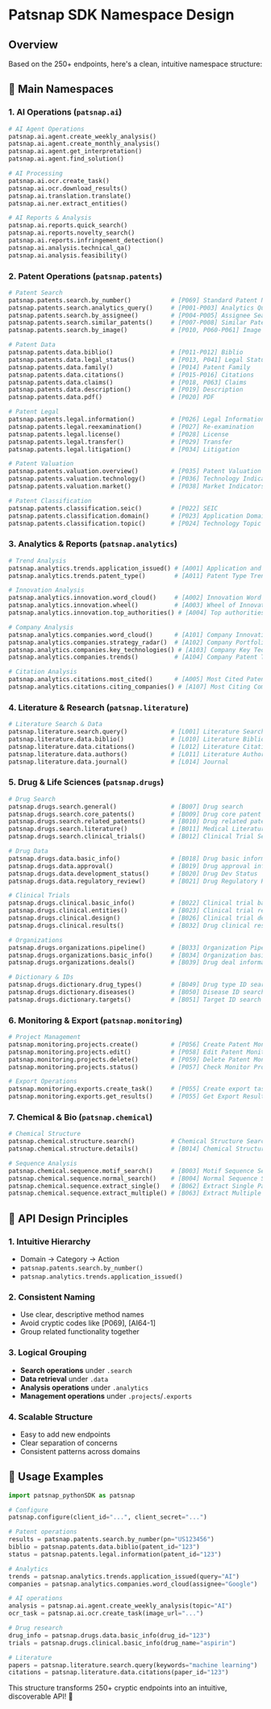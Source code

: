# Patsnap SDK Namespace Design

## Overview
Based on the 250+ endpoints, here's a clean, intuitive namespace structure:

## 🎯 Main Namespaces

### 1. **AI Operations** (`patsnap.ai`)
```python
# AI Agent Operations
patsnap.ai.agent.create_weekly_analysis()
patsnap.ai.agent.create_monthly_analysis()
patsnap.ai.agent.get_interpretation()
patsnap.ai.agent.find_solution()

# AI Processing
patsnap.ai.ocr.create_task()
patsnap.ai.ocr.download_results()
patsnap.ai.translation.translate()
patsnap.ai.ner.extract_entities()

# AI Reports & Analysis
patsnap.ai.reports.quick_search()
patsnap.ai.reports.novelty_search()
patsnap.ai.reports.infringement_detection()
patsnap.ai.analysis.technical_qa()
patsnap.ai.analysis.feasibility()
```

### 2. **Patent Operations** (`patsnap.patents`)
```python
# Patent Search
patsnap.patents.search.by_number()           # [P069] Standard Patent Number
patsnap.patents.search.analytics_query()     # [P001-P003] Analytics Query
patsnap.patents.search.by_assignee()         # [P004-P005] Assignee Search
patsnap.patents.search.similar_patents()     # [P007-P008] Similar Patent
patsnap.patents.search.by_image()            # [P010, P060-P061] Image Search

# Patent Data
patsnap.patents.data.biblio()                # [P011-P012] Biblio
patsnap.patents.data.legal_status()          # [P013, P041] Legal Status
patsnap.patents.data.family()                # [P014] Patent Family
patsnap.patents.data.citations()             # [P015-P016] Citations
patsnap.patents.data.claims()                # [P018, P063] Claims
patsnap.patents.data.description()           # [P019] Description
patsnap.patents.data.pdf()                   # [P020] PDF

# Patent Legal
patsnap.patents.legal.information()          # [P026] Legal Information
patsnap.patents.legal.reexamination()        # [P027] Re-examination
patsnap.patents.legal.license()              # [P028] License
patsnap.patents.legal.transfer()             # [P029] Transfer
patsnap.patents.legal.litigation()           # [P034] Litigation

# Patent Valuation
patsnap.patents.valuation.overview()         # [P035] Patent Valuation
patsnap.patents.valuation.technology()       # [P036] Technology Indicators
patsnap.patents.valuation.market()           # [P038] Market Indicators

# Patent Classification
patsnap.patents.classification.seic()        # [P022] SEIC
patsnap.patents.classification.domain()      # [P023] Application Domain
patsnap.patents.classification.topic()       # [P024] Technology Topic
```

### 3. **Analytics & Reports** (`patsnap.analytics`)
```python
# Trend Analysis
patsnap.analytics.trends.application_issued() # [A001] Application and Issued Trend
patsnap.analytics.trends.patent_type()        # [A011] Patent Type Trend

# Innovation Analysis
patsnap.analytics.innovation.word_cloud()     # [A002] Innovation Word Cloud
patsnap.analytics.innovation.wheel()          # [A003] Wheel of Innovation
patsnap.analytics.innovation.top_authorities() # [A004] Top authorities

# Company Analysis
patsnap.analytics.companies.word_cloud()      # [A101] Company Innovation Word Cloud
patsnap.analytics.companies.strategy_radar()  # [A102] Company Portfolio Strategy
patsnap.analytics.companies.key_technologies() # [A103] Company Key Technologies
patsnap.analytics.companies.trends()          # [A104] Company Patent Trends

# Citation Analysis
patsnap.analytics.citations.most_cited()      # [A005] Most Cited Patents
patsnap.analytics.citations.citing_companies() # [A107] Most Citing Companies
```

### 4. **Literature & Research** (`patsnap.literature`)
```python
# Literature Search & Data
patsnap.literature.search.query()            # [L001] Literature Search
patsnap.literature.data.biblio()             # [L010] Literature Bibliographic
patsnap.literature.data.citations()          # [L012] Literature Citation
patsnap.literature.data.authors()            # [L011] Literature Author
patsnap.literature.data.journal()            # [L014] Journal
```

### 5. **Drug & Life Sciences** (`patsnap.drugs`)
```python
# Drug Search
patsnap.drugs.search.general()               # [B007] Drug search
patsnap.drugs.search.core_patents()          # [B009] Drug core patent search
patsnap.drugs.search.related_patents()       # [B010] Drug related patent search
patsnap.drugs.search.literature()            # [B011] Medical Literature Search
patsnap.drugs.search.clinical_trials()       # [B012] Clinical Trial Search

# Drug Data
patsnap.drugs.data.basic_info()              # [B018] Drug basic information
patsnap.drugs.data.approval()                # [B019] Drug approval information
patsnap.drugs.data.development_status()      # [B020] Drug Dev Status
patsnap.drugs.data.regulatory_review()       # [B021] Drug Regulatory Review

# Clinical Trials
patsnap.drugs.clinical.basic_info()          # [B022] Clinical trial basic information
patsnap.drugs.clinical.entities()            # [B023] Clinical trial related entity
patsnap.drugs.clinical.design()              # [B026] Clinical trial design
patsnap.drugs.clinical.results()             # [B032] Drug clinical result

# Organizations
patsnap.drugs.organizations.pipeline()       # [B033] Organization Pipeline
patsnap.drugs.organizations.basic_info()     # [B034] Organization basic information
patsnap.drugs.organizations.deals()          # [B039] Drug deal information

# Dictionary & IDs
patsnap.drugs.dictionary.drug_types()        # [B049] Drug type ID search
patsnap.drugs.dictionary.diseases()          # [B050] Disease ID search
patsnap.drugs.dictionary.targets()           # [B051] Target ID search
```

### 6. **Monitoring & Export** (`patsnap.monitoring`)
```python
# Project Management
patsnap.monitoring.projects.create()         # [P056] Create Patent Monitor Project
patsnap.monitoring.projects.edit()           # [P058] Edit Patent Monitor Project
patsnap.monitoring.projects.delete()         # [P059] Delete Patent Monitor Project
patsnap.monitoring.projects.status()         # [P057] Check Monitor Project Status

# Export Operations
patsnap.monitoring.exports.create_task()     # [P055] Create export task by query
patsnap.monitoring.exports.get_results()     # [P055] Get Export Results
```

### 7. **Chemical & Bio** (`patsnap.chemical`)
```python
# Chemical Structure
patsnap.chemical.structure.search()          # Chemical Structure Search
patsnap.chemical.structure.details()         # [B014] Chemical Structure Details

# Sequence Analysis
patsnap.chemical.sequence.motif_search()     # [B003] Motif Sequence Search
patsnap.chemical.sequence.normal_search()    # [B004] Normal Sequence Search
patsnap.chemical.sequence.extract_single()   # [B062] Extract Single Patent Sequence
patsnap.chemical.sequence.extract_multiple() # [B063] Extract Multiple Patent Sequence
```

## 🎨 API Design Principles

### 1. **Intuitive Hierarchy**
- Domain → Category → Action
- `patsnap.patents.search.by_number()`
- `patsnap.analytics.trends.application_issued()`

### 2. **Consistent Naming**
- Use clear, descriptive method names
- Avoid cryptic codes like [P069], [AI64-1]
- Group related functionality together

### 3. **Logical Grouping**
- **Search operations** under `.search`
- **Data retrieval** under `.data`
- **Analysis operations** under `.analytics`
- **Management operations** under `.projects`/`.exports`

### 4. **Scalable Structure**
- Easy to add new endpoints
- Clear separation of concerns
- Consistent patterns across domains

## 🚀 Usage Examples

```python
import patsnap_pythonSDK as patsnap

# Configure
patsnap.configure(client_id="...", client_secret="...")

# Patent operations
results = patsnap.patents.search.by_number(pn="US123456")
biblio = patsnap.patents.data.biblio(patent_id="123")
status = patsnap.patents.legal.information(patent_id="123")

# Analytics
trends = patsnap.analytics.trends.application_issued(query="AI")
companies = patsnap.analytics.companies.word_cloud(assignee="Google")

# AI operations
analysis = patsnap.ai.agent.create_weekly_analysis(topic="AI")
ocr_task = patsnap.ai.ocr.create_task(image_url="...")

# Drug research
drug_info = patsnap.drugs.data.basic_info(drug_id="123")
trials = patsnap.drugs.clinical.basic_info(drug_name="aspirin")

# Literature
papers = patsnap.literature.search.query(keywords="machine learning")
citations = patsnap.literature.data.citations(paper_id="123")
```

This structure transforms 250+ cryptic endpoints into an intuitive, discoverable API! 🎉

